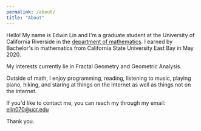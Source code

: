 ```yaml
---
permalink: /about/
title: "About"
---
```


Hello! My name is Edwin Lin and I'm a graduate student at the University of California Riverside in the [department of mathematics](https://mathdept.ucr.edu/). I earned by Bachelor's in mathematics from California State University East Bay in May 2020. 

My interests currently lie in Fractal Geometry and Geometric Analysis. 

Outside of math, I enjoy programming, reading, listening to music, playing piano, hiking, and staring at things on the internet as well as things not on the internet. 

If you'd like to contact me, you can reach my through my email: elin070@ucr.edu

Thank you.
